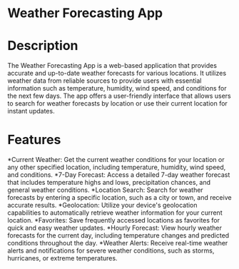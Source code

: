 # Weather Forecasting App
# Description
The Weather Forecasting App is a web-based application that provides accurate and up-to-date weather forecasts for various locations. It utilizes weather data from reliable sources to provide users with essential information such as temperature, humidity, wind speed, and conditions for the next few days. The app offers a user-friendly interface that allows users to search for weather forecasts by location or use their current location for instant updates.

# Features
*Current Weather: Get the current weather conditions for your location or any other specified location, including temperature, humidity, wind speed, and conditions.
*7-Day Forecast: Access a detailed 7-day weather forecast that includes temperature highs and lows, precipitation chances, and general weather conditions.
*Location Search: Search for weather forecasts by entering a specific location, such as a city or town, and receive accurate results.
*Geolocation: Utilize your device's geolocation capabilities to automatically retrieve weather information for your current location.
*Favorites: Save frequently accessed locations as favorites for quick and easy weather updates.
*Hourly Forecast: View hourly weather forecasts for the current day, including temperature changes and predicted conditions throughout the day.
*Weather Alerts: Receive real-time weather alerts and notifications for severe weather conditions, such as storms, hurricanes, or extreme temperatures.


